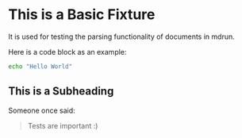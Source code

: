# This is a Basic Fixture

It is used for testing the parsing functionality of documents in mdrun.

Here is a code block as an example:

```sh
echo "Hello World"
```

## This is a Subheading

Someone once said:

> Tests are important :)
